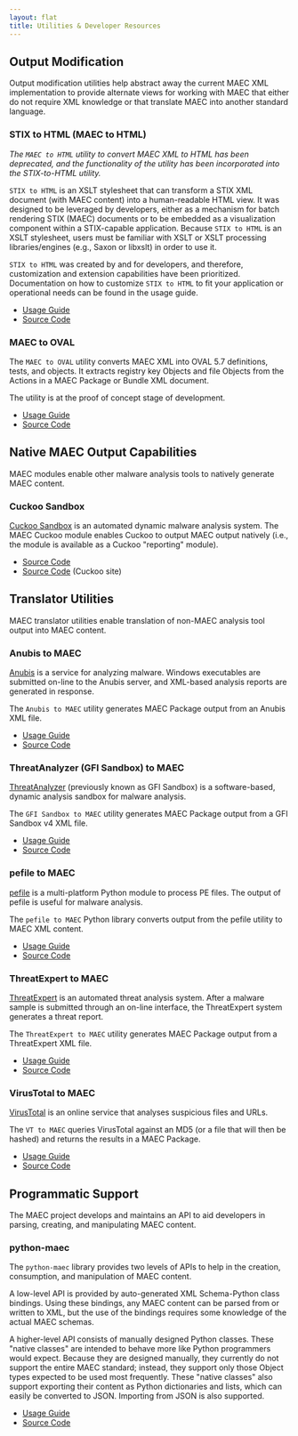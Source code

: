 ```yaml
---
layout: flat
title: Utilities & Developer Resources
---
```


## Output Modification
Output modification utilities help abstract away the current MAEC XML implementation to provide alternate views for working with MAEC that either do not require XML knowledge or that translate MAEC into another standard language.

### STIX to HTML (MAEC to HTML)
<i>The `MAEC to HTML` utility to convert MAEC XML to HTML has been deprecated, and the functionality of the utility has been incorporated into the STIX-to-HTML utility.</i>

`STIX to HTML` is an XSLT stylesheet that can transform a STIX XML document (with MAEC content) into a human-readable HTML view. It was designed to be leveraged by developers, either as a mechanism for batch rendering STIX (MAEC) documents or to be embedded as a visualization component within a STIX-capable application.  Because `STIX to HTML` is an XSLT stylesheet, users must be familiar with XSLT or XSLT processing libraries/engines (e.g., Saxon or libxslt) in order to use it. 

`STIX to HTML` was created by and for developers, and therefore, customization and extension capabilities have been prioritized. Documentation on how to customize `STIX to HTML` to fit your application or operational needs can be found in the usage guide.

* [Usage Guide](https://github.com/STIXProject/stix-to-html/wiki)
* [Source Code](https://github.com/STIXProject/stix-to-html)

### MAEC to OVAL
The `MAEC to OVAL` utility converts MAEC XML into OVAL 5.7 definitions, tests, and objects.  It extracts registry key Objects and file Objects from the Actions in a MAEC Package or Bundle XML document.

The utility is at the proof of concept stage of development. 

* [Usage Guide](https://github.com/MAECProject/maec-to-oval/README)
* [Source Code](hhttps://github.com/MAECProject/maec-to-oval)

## Native MAEC Output Capabilities
MAEC modules enable other malware analysis tools to natively generate MAEC content. 

### Cuckoo Sandbox
[Cuckoo Sandbox](http://www.cuckoosandbox.org) is an automated dynamic malware analysis system.  The MAEC Cuckoo module enables Cuckoo to output MAEC output natively (i.e., the module is available as a Cuckoo "reporting" module).

* [Source Code](https://github.com/MAECProject/cuckoo)
* [Source Code](https://github.com/cuckoobox/cuckoo/tree/master/modules/reporting) (Cuckoo site)

## Translator Utilities
MAEC translator utilities enable translation of non-MAEC analysis tool output into MAEC content.

### Anubis to MAEC
[Anubis](https://anubis.iseclab.org/) is a service for analyzing malware.  Windows executables are submitted on-line to the Anubis server, and XML-based analysis reports are generated in response. 

The `Anubis to MAEC` utility generates MAEC Package output from an Anubis XML file.

* [Usage Guide](https://github.com/MAECProject/maec-to-oval/README)
* [Source Code](hhttps://github.com/MAECProject/maec-to-oval)

### ThreatAnalyzer (GFI Sandbox) to MAEC
[ThreatAnalyzer](http://www.threattracksecurity.com/enterprise-security/malware-analysis-sandbox-software.aspx) (previously known as GFI Sandbox) is a software-based, dynamic analysis sandbox for malware analysis.  

The `GFI Sandbox to MAEC` utility generates MAEC Package output from a GFI Sandbox v4 XML file.

* [Usage Guide](https://github.com/MAECProject/gfi-sandbox-to-maec/README)
* [Source Code](hhttps://github.com/MAECProject/gfi-sandbox-to-maec)

### pefile to MAEC 
[pefile](http://code.google.com/p/pefile/) is a multi-platform Python module to process PE files.  The output of pefile is useful for malware analysis.

The `pefile to MAEC` Python library converts output from the pefile utility to MAEC XML content.

* [Usage Guide](https://github.com/MAECProject/pefile-to-maec/README)
* [Source Code](https://github.com/MAECProject/pefile-to-maec)

### ThreatExpert to MAEC
[ThreatExpert](http://www.threatexpert.com/) is an automated threat analysis system.  After a malware sample is submitted through an on-line interface, the ThreatExpert system generates a threat report.

The `ThreatExpert to MAEC` utility generates MAEC Package output from a ThreatExpert XML file.  

* [Usage Guide](https://github.com/MAECProject/threatexpert-to-maec/README)
* [Source Code](https://github.com/MAECProject/threatexpert-to-maec)

### VirusTotal to MAEC
[VirusTotal](https://www.virustotal.com/) is an online service that analyses suspicious files and URLs. 

The `VT to MAEC` queries VirusTotal against an MD5 (or a file that will then be hashed) and returns the results in a MAEC Package. 

* [Usage Guide](https://github.com/MAECProject/vt-to-maec/README)
* [Source Code](https://github.com/MAECProject/vt-to-maec)

## Programmatic Support
The MAEC project develops and maintains an API to aid developers in parsing, creating, and manipulating MAEC content.

### python-maec
The `python-maec` library provides two levels of APIs to help in the creation, consumption, and manipulation of MAEC content.  

A low-level API is provided by auto-generated XML Schema-Python class bindings. Using these bindings, any MAEC content can be parsed from or written to XML, but the use of the bindings requires some knowledge of the actual MAEC schemas.

A higher-level API consists of manually designed Python classes. These "native classes" are intended to behave more like Python programmers would expect. Because they are designed manually, they currently do not support the entire MAEC standard; instead, they support only those Object types expected to be used most frequently. These "native classes" also support exporting their content as Python dictionaries and lists, which can easily be converted to JSON.  Importing from JSON is also supported.

* [Usage Guide](http://maec.readthedocs.org/)
* [Source Code](https://github.com/MAECProject/python-maec)
